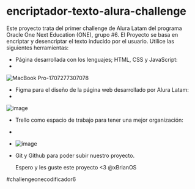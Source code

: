 # encriptador-texto-alura-challenge

Este proyecto trata del primer challenge de Alura Latam del programa Oracle One Next Education (ONE), grupo #6. El Proyecto se basa en encriptar y desencriptar el texto inducido por el usuario. Utilice las siguientes herramientas:

- Página desarrollada con los lenguajes; HTML, CSS y JavaScript:
- 
![MacBook Pro-1707277307078](https://github.com/xBrianOS/encriptador-texto-alura-challenge/assets/124181472/4bd30137-2ba9-4797-86a4-ba9734b4732c)

- Figma para el diseño de la página web desarrollado por Alura Latam:
- 
![image](https://github.com/xBrianOS/encriptador-texto-alura-challenge/assets/124181472/f39b8bfe-a480-4a9a-ba59-f4a813cf3186)

- Trello como espacio de trabajo para tener una mejor organización:
- 
- ![image](https://github.com/xBrianOS/encriptador-texto-alura-challenge/assets/124181472/f2086958-4bb6-4ca5-9a5d-e855ea6144b6)

- Git y Github para poder subir nuestro proyecto.

  Espero y les guste este proyecto <3
  @xBrianOS

#challengeonecodificador6
